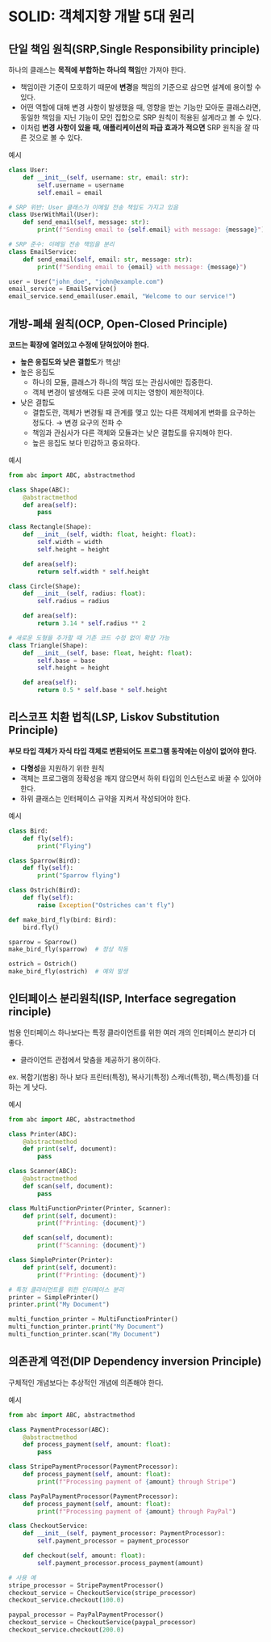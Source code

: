 # SOLID: 객체지향 개발 5대 원리

## 단일 책임 원칙(SRP,Single Responsibility principle)

하나의 클래스는 **목적에 부합하는 하나의 책임**만 가져야 한다.

- 책임이란 기준이 모호하기 때문에 **변경**을 책임의 기준으로 삼으면 설계에 용이할 수 있다.
- 어떤 역할에 대해 변경 사항이 발생했을 때, 영향을 받는 기능만 모아둔 클래스라면, 동일한 책임을 지닌 기능이 모인 집합으로 SRP 원칙이 적용된 설계라고 볼 수 있다.
- 이처럼 **변경 사항이 있을 때, 애플리케이션의 파급 효과가 적으면** SRP 원칙을 잘 따른 것으로 볼 수 있다.

예시

```python
class User:
    def __init__(self, username: str, email: str):
        self.username = username
        self.email = email

# SRP 위반: User 클래스가 이메일 전송 책임도 가지고 있음
class UserWithMail(User):
    def send_email(self, message: str):
        print(f"Sending email to {self.email} with message: {message}")

# SRP 준수: 이메일 전송 책임을 분리
class EmailService:
    def send_email(self, email: str, message: str):
        print(f"Sending email to {email} with message: {message}")

user = User("john_doe", "john@example.com")
email_service = EmailService()
email_service.send_email(user.email, "Welcome to our service!")
```

## 개방-폐쇄 원칙(OCP, Open-Closed Principle)

**코드는 확장에 열려있고 수정에 닫혀있어야 한다.**

- **높은 응집도와 낮은 결합도**가 핵심!
- 높은 응집도
  - 하나의 모듈, 클래스가 하나의 책임 또는 관심사에만 집중한다.
  - 객체 변경이 발생해도 다른 곳에 미치는 영향이 제한적이다.
- 낮은 결합도
  - 결합도란, 객체가 변경될 때 관계를 맺고 있는 다른 객체에게 변화를 요구하는 정도다. → 변경 요구의 전파 수
  - 책임과 관심사가 다른 객체와 모듈과는 낮은 결합도를 유지해야 한다.
  - 높은 응집도 보다 민감하고 중요하다.

예시

```python
from abc import ABC, abstractmethod

class Shape(ABC):
    @abstractmethod
    def area(self):
        pass

class Rectangle(Shape):
    def __init__(self, width: float, height: float):
        self.width = width
        self.height = height

    def area(self):
        return self.width * self.height

class Circle(Shape):
    def __init__(self, radius: float):
        self.radius = radius

    def area(self):
        return 3.14 * self.radius ** 2

# 새로운 도형을 추가할 때 기존 코드 수정 없이 확장 가능
class Triangle(Shape):
    def __init__(self, base: float, height: float):
        self.base = base
        self.height = height

    def area(self):
        return 0.5 * self.base * self.height
```

## 리스코프 치환 법칙(LSP, Liskov Substitution Principle)

**부모 타입 객체가 자식 타입 객체로 변환되어도 프로그램 동작에는 이상이 없어야 한다.**

- **다형성**을 지원하기 위한 원칙
- 객체는 프로그램의 정확성을 깨지 않으면서 하위 타입의 인스턴스로 바꿀 수 있어야 한다.
- 하위 클래스는 인터페이스 규약을 지켜서 작성되어야 한다.

예시

```python
class Bird:
    def fly(self):
        print("Flying")

class Sparrow(Bird):
    def fly(self):
        print("Sparrow flying")

class Ostrich(Bird):
    def fly(self):
        raise Exception("Ostriches can't fly")

def make_bird_fly(bird: Bird):
    bird.fly()

sparrow = Sparrow()
make_bird_fly(sparrow)  # 정상 작동

ostrich = Ostrich()
make_bird_fly(ostrich)  # 예외 발생
```

## 인터페이스 분리원칙(ISP, Interface segregation rinciple)

범용 인터페이스 하나보다는 특정 클라이언트를 위한 여러 개의 인터페이스 분리가 더 좋다.

- 클라이언트 관점에서 맞춤을 제공하기 용이하다.

ex. 복합기(범용) 하나 보다 프린터(특정), 복사기(특정) 스캐너(특정), 팩스(특정)를 더하는 게 낫다.

예시

```python
from abc import ABC, abstractmethod

class Printer(ABC):
    @abstractmethod
    def print(self, document):
        pass

class Scanner(ABC):
    @abstractmethod
    def scan(self, document):
        pass

class MultiFunctionPrinter(Printer, Scanner):
    def print(self, document):
        print(f"Printing: {document}")

    def scan(self, document):
        print(f"Scanning: {document}")

class SimplePrinter(Printer):
    def print(self, document):
        print(f"Printing: {document}")

# 특정 클라이언트를 위한 인터페이스 분리
printer = SimplePrinter()
printer.print("My Document")

multi_function_printer = MultiFunctionPrinter()
multi_function_printer.print("My Document")
multi_function_printer.scan("My Document")
```

## 의존관계 역전(DIP Dependency inversion Principle)

구체적인 개념보다는 추상적인 개념에 의존해야 한다.

예시

```python
from abc import ABC, abstractmethod

class PaymentProcessor(ABC):
    @abstractmethod
    def process_payment(self, amount: float):
        pass

class StripePaymentProcessor(PaymentProcessor):
    def process_payment(self, amount: float):
        print(f"Processing payment of {amount} through Stripe")

class PayPalPaymentProcessor(PaymentProcessor):
    def process_payment(self, amount: float):
        print(f"Processing payment of {amount} through PayPal")

class CheckoutService:
    def __init__(self, payment_processor: PaymentProcessor):
        self.payment_processor = payment_processor

    def checkout(self, amount: float):
        self.payment_processor.process_payment(amount)

# 사용 예
stripe_processor = StripePaymentProcessor()
checkout_service = CheckoutService(stripe_processor)
checkout_service.checkout(100.0)

paypal_processor = PayPalPaymentProcessor()
checkout_service = CheckoutService(paypal_processor)
checkout_service.checkout(200.0)
```


